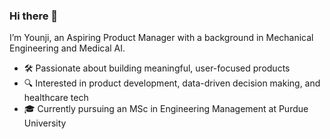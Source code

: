 ### Hi there 👋

I’m Younji, an Aspiring Product Manager with a background in Mechanical Engineering and Medical AI.

- 🛠️ Passionate about building meaningful, user-focused products  
- 🔍 Interested in product development, data-driven decision making, and healthcare tech  
- 🎓 Currently pursuing an MSc in Engineering Management at Purdue University 
